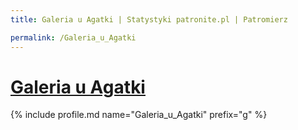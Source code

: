 ```yaml
---
title: Galeria u Agatki | Statystyki patronite.pl | Patromierz

permalink: /Galeria_u_Agatki
---
```


# [Galeria u Agatki](https://patronite.pl/Galeria_u_Agatki)

{% include profile.md name="Galeria_u_Agatki" prefix="g" %}
